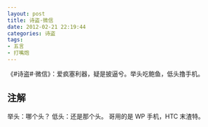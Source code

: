 ```yaml
---
layout: post
title: 诗盗·微信
date: 2012-02-21 22:19:44
categories: 诗盗
tags:
- 五言
- 打嘴炮
---
```

《#诗盗#·微信》：爱疯塞利器，疑是披逼兮。举头吃鲍鱼，低头撸手机。

## 注解
举头：哪个头？
低头：还是那个头。
哥用的是 WP 手机，HTC 末渣特。
